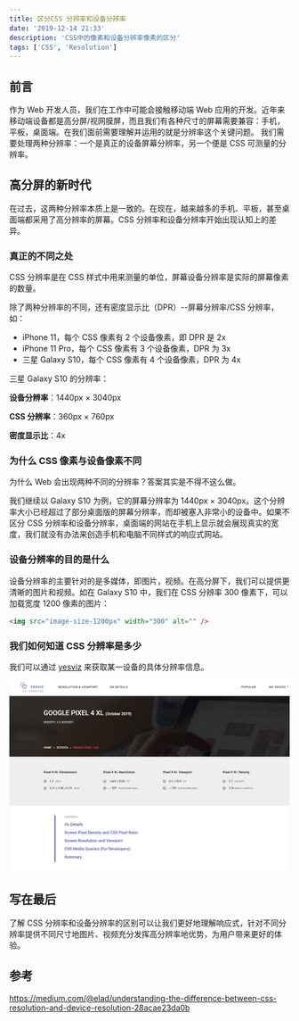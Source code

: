 ```yaml
---
title: 区分CSS 分辨率和设备分辨率
date: '2019-12-14 21:33'
description: 'CSS中的像素和设备分辨率像素的区分'
tags: ['CSS', 'Resolution']
---
```


## 前言

作为 Web 开发人员，我们在工作中可能会接触移动端 Web 应用的开发。近年来移动端设备都是高分屏/视网膜屏，而且我们有各种尺寸的屏幕需要兼容：手机，平板，桌面端。在我们面前需要理解并运用的就是分辨率这个关键问题。
我们需要处理两种分辨率：一个是真正的设备屏幕分辨率，另一个便是 CSS 可测量的分辨率。

## 高分屏的新时代

在过去，这两种分辨率本质上是一致的。在现在，越来越多的手机、平板，甚至桌面端都采用了高分辨率的屏幕。CSS 分辨率和设备分辨率开始出现认知上的差异。

### 真正的不同之处

CSS 分辨率是在 CSS 样式中用来测量的单位，屏幕设备分辨率是实际的屏幕像素的数量。

除了两种分辨率的不同，还有密度显示比（DPR）--屏幕分辨率/CSS 分辨率，如：

- iPhone 11，每个 CSS 像素有 2 个设备像素，即 DPR 是 2x
- iPhone 11 Pro，每个 CSS 像素有 3 个设备像素，DPR 为 3x
- 三星 Galaxy S10，每个 CSS 像素有 4 个设备像素，DPR 为 4x

三星 Galaxy S10 的分辨率：

**设备分辨率**：1440px × 3040px

**CSS 分辨率**：360px × 760px

**密度显示比**：4x

### 为什么 CSS 像素与设备像素不同

为什么 Web 会出现两种不同的分辨率？答案其实是不得不这么做。

我们继续以 Galaxy S10 为例，它的屏幕分辨率为 1440px × 3040px。这个分辨率大小已经超过了部分桌面版的屏幕分辨率，而却被塞入非常小的设备中。如果不区分 CSS 分辨率和设备分辨率，桌面端的网站在手机上显示就会展现真实的宽度，我们就没有办法来创造手机和电脑不同样式的响应式网站。

### 设备分辨率的目的是什么

设备分辨率的主要针对的是多媒体，即图片，视频。在高分屏下，我们可以提供更清晰的图片和视频。如在 Galaxy S10 中，我们在 CSS 分辨率 300 像素下，可以加载宽度 1200 像素的图片：

```html
<img src="image-size-1200px" width="300" alt="" />
```

### 我们如何知道 CSS 分辨率是多少

我们可以通过 [yesviz](https://yesviz.com/) 来获取某一设备的具体分辨率信息。

![谷歌Pixel 4XL](google-pixel-4xl.png)

## 写在最后

了解 CSS 分辨率和设备分辨率的区别可以让我们更好地理解响应式，针对不同分辨率提供不同尺寸地图片、视频充分发挥高分辨率地优势，为用户带来更好的体验。

## 参考

https://medium.com/@elad/understanding-the-difference-between-css-resolution-and-device-resolution-28acae23da0b